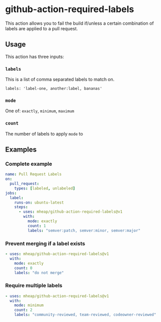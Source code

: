 # github-action-required-labels

This action allows you to fail the build if/unless a certain combination of labels are applied to a pull request.

## Usage

This action has three inputs:

### `labels`

This is a list of comma separated labels to match on.

```
labels: 'label-one, another:label, bananas'
```

### `mode`

One of: `exactly`, `minimum`, `maximum`

### `count`

The number of labels to apply `mode` to

## Examples

### Complete example

```yaml
name: Pull Request Labels
on:
  pull_request:
    types: [labeled, unlabeled]
jobs:
  label:
    runs-on: ubuntu-latest
    steps:
      - uses: mheap/github-action-required-labels@v1
        with:
          mode: exactly
          count: 1
          labels: "semver:patch, semver:minor, semver:major"
```

### Prevent merging if a label exists

```yaml
- uses: mheap/github-action-required-labels@v1
  with:
    mode: exactly
    count: 0
    labels: "do not merge"
```

### Require multiple labels

```yaml
- uses: mheap/github-action-required-labels@v1
  with:
    mode: minimum
    count: 2
    labels: "community-reviewed, team-reviewed, codeowner-reviewed"
```
